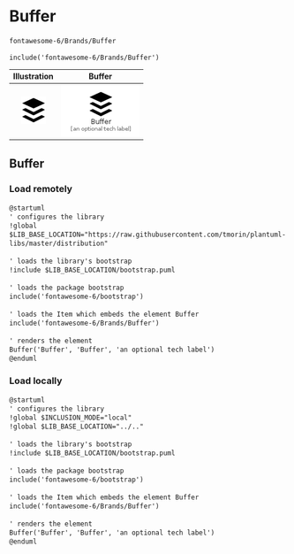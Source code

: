 # Buffer


```text
fontawesome-6/Brands/Buffer
```

```text
include('fontawesome-6/Brands/Buffer')
```



| Illustration | Buffer |
| :---: | :---: |
| ![illustration for Illustration](../../fontawesome-6/Brands/Buffer.png) | ![illustration for Buffer](../../fontawesome-6/Brands/Buffer.Local.png) |




## Buffer

### Load remotely
```plantuml
@startuml
' configures the library
!global $LIB_BASE_LOCATION="https://raw.githubusercontent.com/tmorin/plantuml-libs/master/distribution"

' loads the library's bootstrap
!include $LIB_BASE_LOCATION/bootstrap.puml

' loads the package bootstrap
include('fontawesome-6/bootstrap')

' loads the Item which embeds the element Buffer
include('fontawesome-6/Brands/Buffer')

' renders the element
Buffer('Buffer', 'Buffer', 'an optional tech label')
@enduml
```

### Load locally
```plantuml
@startuml
' configures the library
!global $INCLUSION_MODE="local"
!global $LIB_BASE_LOCATION="../.."

' loads the library's bootstrap
!include $LIB_BASE_LOCATION/bootstrap.puml

' loads the package bootstrap
include('fontawesome-6/bootstrap')

' loads the Item which embeds the element Buffer
include('fontawesome-6/Brands/Buffer')

' renders the element
Buffer('Buffer', 'Buffer', 'an optional tech label')
@enduml
```

